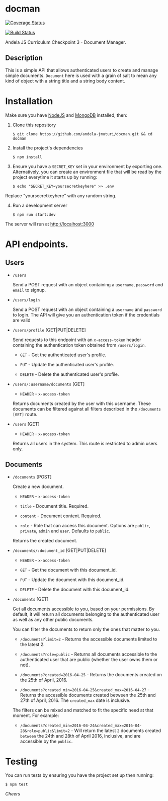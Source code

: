 # docman

[![Coverage Status](https://coveralls.io/repos/github/andela-jmuturi/docman/badge.svg?branch=master)](https://coveralls.io/github/andela-jmuturi/docman?branch=master)

[![Build Status](https://travis-ci.org/andela-jmuturi/docman.svg?branch=master)](https://travis-ci.org/andela-jmuturi/docman)

Andela JS Curriculum Checkpoint 3 - Document Manager.

## Description
This is a simple API that allows authenticated users to create and manage
simple documents. `Document` here is used with a grain of salt to mean any kind
of object with a string title and a string body content.

# Installation
Make sure you have [NodeJS](https://nodejs.org/en/download/) and [MongoDB](https://docs.mongodb.org/manual/installation/) installed, then:

1. Clone this repository
    ```
    $ git clone https://github.com/andela-jmuturi/docman.git && cd docman
    ```
2. Install the project's dependencies
    ```
    $ npm install
    ```
3. Ensure you have a `SECRET_KEY` set in your environment by exporting one.
Alternatively, you can create an environment file that will be read by the
project everytime it starts up by running:
    ```
    $ echo "SECRET_KEY=yoursecretkeyhere" >> .env
    ```
Replace "yoursecretkeyhere" with any random string.

4. Run a development server
    ```
    $ npm run start:dev
    ```
The server will run at [http://localhost:3000](http://localhost:3000)

# API endpoints.

## Users

* `/users`

    Send a POST request with an object containing a `username`, `password` and
    `email` to signup.

* `/users/login`

    Send a POST request with an object containing a `username` and `password`
    to login. The API will give you an authentication token if the credentials
    are valid

* `/users/profile` [GET|PUT|DELETE]

    Send requests to this endpoint with an `x-access-token` header containing
    the authentication token obtained from `/users/login`.
    - `GET` - Get the authenticated user's profile.

    - `PUT` - Update the authenticated user's profile.

    - `DELETE` - Delete the authenticated user's profile.


* `/users/:username/documents` [GET]
    - `HEADER` - `x-access-token`

    Returns documents created by the user with this username. These documents can be filtered against all filters described in the `/documents [GET]` route.

* `/users` [GET]
    - `HEADER` - `x-access-token`

    Returns all users in the system. This route is restricted to admin users only.

## Documents
* `/documents` [POST]

     Create a new document.
     - `HEADER` - `x-access-token`

     - `title` - Document title. Required.

     - `content` - Document content. Required.

     - `role` - Role that can access this document. Options are `public`, `private`, `admin` and `user`. Defaults to `public`.

    Returns the created document.

* `/documents/:document_id` [GET|PUT|DELETE]
    - `HEADER` - `x-access-token`

    - `GET` - Get the document with this document_id.

    - `PUT` - Update the document with this document_id.

    - `DELETE` - Delete the document with this document_id.


* `/documents` [GET]

    Get all documents accessible to you, based on your permissions.
    By default, it will return all documents belonging to the authenticated user
    as well as any other public documents.

    You can filter the documents to return only the ones that matter to you.
    - `/documents?limit=2` - Returns the accessible documents limited to the latest 2.

    - `/documents?role=public` - Returns all documents accessible to the authenticated user that are public (whether the user owns them or not).

    - `/documents?created=2016-04-25` - Returns the documents created on the
    25th of April, 2016.

    - `/documents?created_min=2016-04-25&created_max=2016-04-27` - Returns the accessible documents created between the 25th and 27th of April, 2016. The `created_max` date is inclusive.

    The filters can be mixed and matched to fit the specific need at that moment. For example:
    - `/documents?created_min=2016-04-24&created_max=2016-04-28&role=public&limit=2` - Will return the latest `2` documents created `between` the 24th and 28th of April 2016, inclusive, and are accessible by the `public`.

# Testing
You can run tests by ensuring you have the project set up then running:

    $ npm test


*Cheers*
